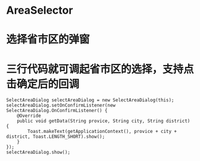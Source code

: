 # AreaSelector
# 选择省市区的弹窗
# 三行代码就可调起省市区的选择，支持点击确定后的回调
    SelectAreaDialog selectAreaDialog = new SelectAreaDialog(this);
    selectAreaDialog.setOnConfirmListener(new SelectAreaDialog.OnConfirmListener() {
        @Override
        public void getData(String provice, String city, String district) {
            Toast.makeText(getApplicationContext(), provice + city + district, Toast.LENGTH_SHORT).show();
        }
    });
    selectAreaDialog.show();
    